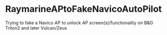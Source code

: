 # RaymarineAPtoFakeNavicoAutoPilot
Trying to fake a Navico AP to unlock AP screen(s)/functionality on B&G Triton2 and later Vulcan/Zeus
